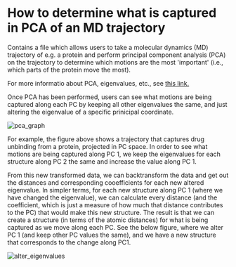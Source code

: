 # How to determine what is captured in PCA of an MD trajectory

Contains a file which allows users to take a molecular dynamics (MD) trajectory of e.g. a protein and perform principal component analysis (PCA) on the trajectory to determine which motions are the most 'important' (i.e., which parts of the protein move the most).

For more informatio about PCA, eigenvalues, etc., see [this link.](https://builtin.com/data-science/step-step-explanation-principal-component-analysis)

Once PCA has been performed, users can see what motions are being captured along each PC by keeping all other eigenvalues the same, and just altering the eigenvalue of a specific prinicipal coordinate. 

![pca_graph](https://user-images.githubusercontent.com/42864940/164477110-8ede716b-0f23-4ab5-8764-86c6c8930207.png)

For example, the figure above shows a trajectory that captures drug unbinding from a protein, projected in PC space. In order to see what motions are being captured along PC 1, we keep the eigenvalues for each structure along PC 2 the same and increase the value along PC 1. 

From this new transformed data, we can backtransform the data and get out the distances and corresponding cooefficients for each new altered eigenvalue. In simpler terms, for each new structure along PC 1 (where we have changed the eigenvalue), we can calculate every distance (and the coefficient, which is just a measure of how much that distance contributes to the PC) that would make this new structure. The result is that we can create a structure (in terms of the atomic distances) for what is being captured as we move along each PC. See the below figure, where we alter PC 1 (and keep other PC values the same), and we have a new structure that corresponds to the change along PC1. 

![alter_eigenvalues](https://user-images.githubusercontent.com/42864940/164478315-744ccc76-7f50-4747-9ceb-0ec8a3a721b2.png)
